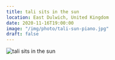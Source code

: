 ```yaml
---
title: tali sits in the sun
location: East Dulwich, United Kingdom
date: 2020-11-16T19:00:00
image: "/img/photo/tali-sun-piano.jpg"
draft: false
---
```


![tali sits in the sun](/img/photo/tali-sun-piano.jpg)
